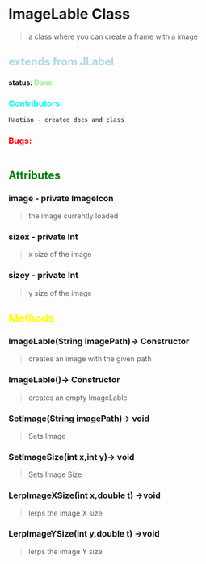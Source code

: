 # ImageLable Class 
> a class where you can create a frame with a image
##  <span style="color:lightblue;">extends from JLabel</span>
#### status: <span style="color:lightgreen;">Done</span>
### <span style="color:cyan;">Contributors:</span>
<!--put your names here between the ``` if you worked on it, and put what you did-->
```diff
Haotian - created docs and class
```

### <span style="color:red;">Bugs:</span>
```diff
```
## <span style="color:green;">Attributes</span>
### **image** - private ImageIcon
>the image currently loaded

### **sizex** - private Int
>x size of the image

### **sizey** - private Int
>y size of the image

## <span style="color:yellow;">Methods</span>

### **ImageLable(String imagePath)**-> Constructor
>creates an image with the given path

### **ImageLable()**-> Constructor
>creates an empty ImageLable 

### **SetImage(String imagePath)**-> void
>Sets Image

### **SetImageSize(int x,int y)**-> void
>Sets Image Size

### **LerpImageXSize(int x,double t)** ->void
>lerps the image X size

### **LerpImageYSize(int y,double t)** ->void
>lerps the image Y size



